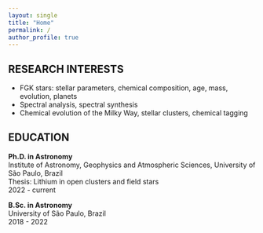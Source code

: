 ```yaml
---
layout: single
title: "Home"
permalink: /
author_profile: true
---
```


## RESEARCH INTERESTS
- FGK stars: stellar parameters, chemical composition, age, mass, evolution, planets
- Spectral analysis, spectral synthesis
- Chemical evolution of the Milky Way, stellar clusters, chemical tagging


## EDUCATION
**Ph.D. in Astronomy**  
Institute of Astronomy, Geophysics and Atmospheric Sciences, University of São Paulo, Brazil  
Thesis: Lithium in open clusters and field stars  
2022 - current

**B.Sc. in Astronomy**  
University of São Paulo, Brazil  
2018 - 2022
